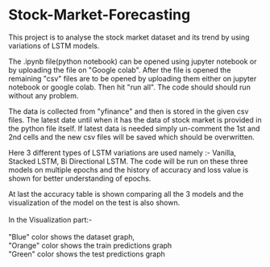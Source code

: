 # Stock-Market-Forecasting
This project is to analyse the stock market dataset and its trend by using variations of LSTM models.

The .ipynb file(python notebook) can be opened using jupyter notebook or by uploading the file on "Google colab". 
After the file is opened the remaining "csv" files are to be opened by uploading them either on jupyter notebook or google colab.
Then hit "run all". The code should should run without any problem.

The data is collected from "yfinance" and then is stored in the given csv files. The latest date until when it has the data of stock market is provided 
in the python file itself. If latest data is needed simply un-comment the 1st and 2nd cells and the new csv files will be saved which should be overwritten.

Here 3 different types of LSTM variations are used namely :- Vanilla, Stacked LSTM, Bi Directional LSTM.
The code will be run on these three models on multiple epochs and the history of accuracy and loss value is shown for better understanding of epochs.

At last the accuracy table is shown comparing all the 3 models and the visualization of the model on the test is also shown.<br><br>
In the Visualization part:-<br><br>
"Blue" color shows the dataset graph,<br>
"Orange" color shows the train predictions graph<br>
"Green" color shows the test predictions graph<br>
